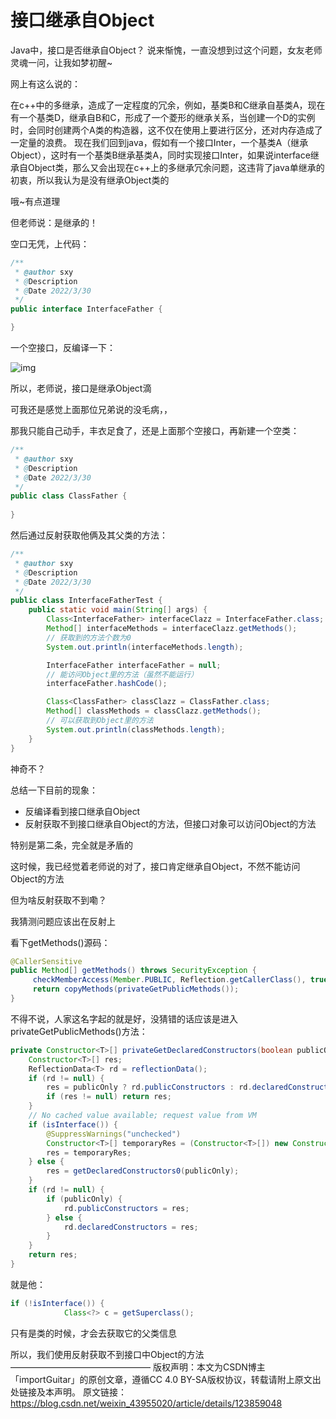 # 接口继承自Object

Java中，接口是否继承自Object？
说来惭愧，一直没想到过这个问题，女友老师灵魂一问，让我如梦初醒~

网上有这么说的：

在c++中的多继承，造成了一定程度的冗余，例如，基类B和C继承自基类A，现在有一个基类D，继承自B和C，形成了一个菱形的继承关系，当创建一个D的实例时，会同时创建两个A类的构造器，这不仅在使用上要进行区分，还对内存造成了一定量的浪费。
现在我们回到java，假如有一个接口Inter，一个基类A（继承Object），这时有一个基类B继承基类A，同时实现接口Inter，如果说interface继承自Object类，那么又会出现在c++上的多继承冗余问题，这违背了java单继承的初衷，所以我认为是没有继承Object类的

哦~有点道理

但老师说：是继承的！

空口无凭，上代码：

````java
/**
 * @author sxy
 * @Description
 * @Date 2022/3/30
 */
public interface InterfaceFather {

}
````



一个空接口，反编译一下：

![img](E:\mytool\Typora\photo\ab86dbe73df14a84a571e9658476a03c.png)

所以，老师说，接口是继承Object滴

可我还是感觉上面那位兄弟说的没毛病，，

那我只能自己动手，丰衣足食了，还是上面那个空接口，再新建一个空类：

```java
/**
 * @author sxy
 * @Description
 * @Date 2022/3/30
 */
public class ClassFather {
  
}
```



然后通过反射获取他俩及其父类的方法：

````java
/**
 * @author sxy
 * @Description
 * @Date 2022/3/30
 */
public class InterfaceFatherTest {
    public static void main(String[] args) {
        Class<InterfaceFather> interfaceClazz = InterfaceFather.class;
        Method[] interfaceMethods = interfaceClazz.getMethods();
        // 获取到的方法个数为0
        System.out.println(interfaceMethods.length);

        InterfaceFather interfaceFather = null;
        // 能访问Object里的方法（虽然不能运行）
        interfaceFather.hashCode();

        Class<ClassFather> classClazz = ClassFather.class;
        Method[] classMethods = classClazz.getMethods();
        // 可以获取到Object里的方法
        System.out.println(classMethods.length);
    }
}

````



神奇不？

总结一下目前的现象：

- 反编译看到接口继承自Object
- 反射获取不到接口继承自Object的方法，但接口对象可以访问Object的方法

特别是第二条，完全就是矛盾的

这时候，我已经觉着老师说的对了，接口肯定继承自Object，不然不能访问Object的方法

但为啥反射获取不到嘞？

我猜测问题应该出在反射上

看下getMethods()源码：

```java
@CallerSensitive
public Method[] getMethods() throws SecurityException {
     checkMemberAccess(Member.PUBLIC, Reflection.getCallerClass(), true);
     return copyMethods(privateGetPublicMethods());
}

```

不得不说，人家这名字起的就是好，没猜错的话应该是进入privateGetPublicMethods()方法：

```java
private Constructor<T>[] privateGetDeclaredConstructors(boolean publicOnly) {
    Constructor<T>[] res;
    ReflectionData<T> rd = reflectionData();
    if (rd != null) {
        res = publicOnly ? rd.publicConstructors : rd.declaredConstructors;
        if (res != null) return res;
    }
    // No cached value available; request value from VM
    if (isInterface()) {
        @SuppressWarnings("unchecked")
        Constructor<T>[] temporaryRes = (Constructor<T>[]) new Constructor<?>[0];
        res = temporaryRes;
    } else {
        res = getDeclaredConstructors0(publicOnly);
    }
    if (rd != null) {
        if (publicOnly) {
            rd.publicConstructors = res;
        } else {
            rd.declaredConstructors = res;
        }
    }
    return res;
}
```

就是他：

```java
if (!isInterface()) {
            Class<?> c = getSuperclass();
```

只有是类的时候，才会去获取它的父类信息

所以，我们使用反射获取不到接口中Object的方法
————————————————
版权声明：本文为CSDN博主「importGuitar」的原创文章，遵循CC 4.0 BY-SA版权协议，转载请附上原文出处链接及本声明。
原文链接：https://blog.csdn.net/weixin_43955020/article/details/123859048
